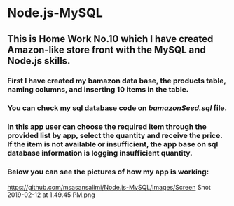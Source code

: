 # Node.js-MySQL

## This is Home Work No.10 which I have created Amazon-like store front with the MySQL and Node.js skills.

### First I have created my bamazon data base, the products table, naming columns, and inserting 10 items in the table.
### You can check my sql database code on *bamazonSeed.sql* file. 

### In this app user can choose the required item through the provided list by app, select the quantity and receive the price. If the item is not available or insufficient, the app base on sql database information is logging insufficient quantity.

### Below you can see the pictures of how my app is working:

  https://github.com/msasansalimi/Node.js-MySQL/images/Screen Shot 2019-02-12 at 1.49.45 PM.png
      


